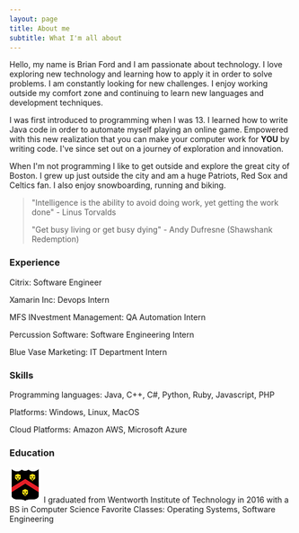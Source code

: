 ```yaml
---
layout: page
title: About me
subtitle: What I'm all about
---
```


Hello, my name is Brian Ford and I am passionate about technology. I love exploring new technology and learning how to apply it in order to solve problems. I am constantly looking for new challenges. I enjoy working outside my comfort zone and continuing to learn new languages and development techniques.

I was first introduced to programming when I was 13. I learned how to write Java code in order to automate myself playing an online game. Empowered with this new realization that you can make your computer work for **YOU** by writing code. I've since set out on a journey of exploration and innovation.
 
When I'm not programming I like to get outside and explore the great city of Boston. I grew up just outside the city and am a huge Patriots, Red Sox and Celtics fan. I also enjoy snowboarding, running and biking.


>"Intelligence is the ability to avoid doing work, yet getting the work done"
>\- Linus Torvalds
>
>"Get busy living or get busy dying"
>\- Andy Dufresne (Shawshank Redemption)

### Experience

Citrix: Software Engineer

Xamarin Inc: Devops Intern

MFS INvestment Management: QA Automation Intern

Percussion Software: Software Engineering Intern

Blue Vase Marketing: IT Department Intern

### Skills

Programming languages: Java, C++, C#, Python, Ruby, Javascript, PHP

Platforms: Windows, Linux, MacOS

Cloud Platforms: Amazon AWS, Microsoft Azure

### Education

![Wentworth Institute of Technology](img/wit.png) I graduated from Wentworth Institute of Technology in 2016 with a BS in Computer Science
Favorite Classes: Operating Systems, Software Engineering